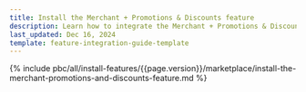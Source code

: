 ```yaml
---
title: Install the Merchant + Promotions & Discounts feature
description: Learn how to integrate the Merchant + Promotions & Discounts feature into a Spryker project.
last_updated: Dec 16, 2024
template: feature-integration-guide-template  
---
```


{% include pbc/all/install-features/{{page.version}}/marketplace/install-the-merchant-promotions-and-discounts-feature.md %} <!-- To edit, see /_includes/pbc/all/install-features/202505.0/marketplace/install-the-merchant-promotions-and-discounts-feature.md -->
